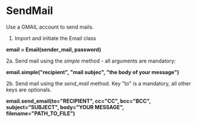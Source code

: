 # SendMail
Use a GMAIL account to send mails. 

1. Import and initiate the Email class

**email = Email(sender_mail, password)**

2a. Send mail using the *simple* method - all arguments are mandatory: 

**email.simple("recipient", "mail subjec", "the body of your message")**

2b. Send mail using the *send_mail* method. Key "to" is a mandatory, all other keys are optionals. 

**email.send_email(to="RECIPIENT", cc="CC", bcc="BCC", subject="SUBJECT", body="YOUR MESSAGE", filename="PATH_TO_FILE")**

